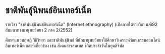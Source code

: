 # ชาติพันธุ์นิพนธ์อินเทอร์เน็ต

รายวิชา "ชาติพันธุ์นิพนธ์อินเทอร์เน็ต" (Internet ethnography)
(เปิดภายใต้รายวิชา ม.692 สัมมนาทางมานุษยวิทยา 2 ภาค 2/2552)

ศึกษาแนวทฤษฎี วิธีวิทยา และชาติพันธุ์นิพธ์ ที่นักมานุษยวิทยาใช้ศึกษาวิเคราะห์วัฒนธรรมออนไลน์ อินเทอร์เน็ต และที่เกี่ยวข้อง เช่น สังคมสารสนเทศ ชีวิตประจําวันในยุคดิจิทัล
